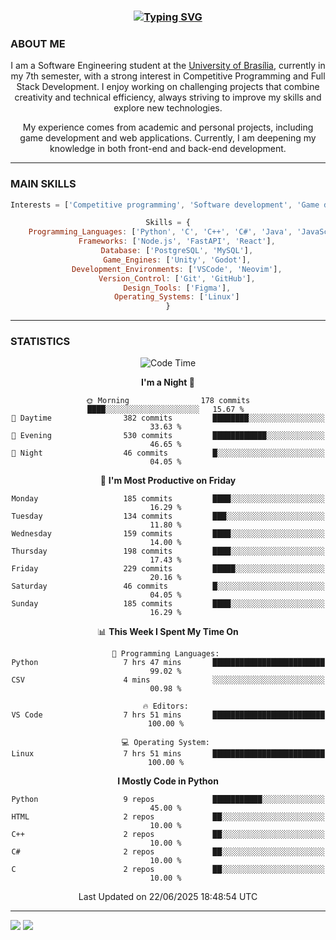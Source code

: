<center>
<h3 align="center"> <a href="https://git.io/typing-svg"><img src="https://readme-typing-svg.demolab.com?font=Fira+Code&size=35&duration=4000&pause=1000&center=true&vCenter=true&width=500&height=70&lines=Hi+there!;I'm+Diego+Carlito!" alt="Typing SVG" /></a> </h3>

<h3 align="left"> ABOUT ME </h3>

I am a Software Engineering student at the [University of Brasília](https://international.unb.br/), currently in my 7th semester, with a strong interest in Competitive Programming and Full Stack Development. I enjoy working on challenging projects that combine creativity and technical efficiency, always striving to improve my skills and explore new technologies.  

My experience comes from academic and personal projects, including game development and web applications. Currently, I am deepening my knowledge in both front-end and back-end development.

---

<h3 align="left"> MAIN SKILLS </h3>

```javascript
Interests = ['Competitive programming', 'Software development', 'Game development', 'Artificial intelligence']

Skills = {
    Programming_Languages: ['Python', 'C', 'C++', 'C#', 'Java', 'JavaScript', 'HTML', 'CSS'],
    Frameworks: ['Node.js', 'FastAPI', 'React'],
    Database: ['PostgreSQL', 'MySQL'],
    Game_Engines: ['Unity', 'Godot'],
    Development_Environments: ['VSCode', 'Neovim'],
    Version_Control: ['Git', 'GitHub'],
    Design_Tools: ['Figma'],
    Operating_Systems: ['Linux']
}
```

---

<h3 align="left"> STATISTICS </h3>

<!--START_SECTION:waka-->
![Code Time](http://img.shields.io/badge/Code%20Time-148%20hrs%206%20mins-blue)

**I'm a Night 🦉** 

```text
🌞 Morning                178 commits         ████░░░░░░░░░░░░░░░░░░░░░   15.67 % 
🌆 Daytime                382 commits         ████████░░░░░░░░░░░░░░░░░   33.63 % 
🌃 Evening                530 commits         ████████████░░░░░░░░░░░░░   46.65 % 
🌙 Night                  46 commits          █░░░░░░░░░░░░░░░░░░░░░░░░   04.05 % 
```
📅 **I'm Most Productive on Friday** 

```text
Monday                   185 commits         ████░░░░░░░░░░░░░░░░░░░░░   16.29 % 
Tuesday                  134 commits         ███░░░░░░░░░░░░░░░░░░░░░░   11.80 % 
Wednesday                159 commits         ████░░░░░░░░░░░░░░░░░░░░░   14.00 % 
Thursday                 198 commits         ████░░░░░░░░░░░░░░░░░░░░░   17.43 % 
Friday                   229 commits         █████░░░░░░░░░░░░░░░░░░░░   20.16 % 
Saturday                 46 commits          █░░░░░░░░░░░░░░░░░░░░░░░░   04.05 % 
Sunday                   185 commits         ████░░░░░░░░░░░░░░░░░░░░░   16.29 % 
```


📊 **This Week I Spent My Time On** 

```text
💬 Programming Languages: 
Python                   7 hrs 47 mins       █████████████████████████   99.02 % 
CSV                      4 mins              ░░░░░░░░░░░░░░░░░░░░░░░░░   00.98 % 

🔥 Editors: 
VS Code                  7 hrs 51 mins       █████████████████████████   100.00 % 

💻 Operating System: 
Linux                    7 hrs 51 mins       █████████████████████████   100.00 % 
```

**I Mostly Code in Python** 

```text
Python                   9 repos             ███████████░░░░░░░░░░░░░░   45.00 % 
HTML                     2 repos             ██░░░░░░░░░░░░░░░░░░░░░░░   10.00 % 
C++                      2 repos             ██░░░░░░░░░░░░░░░░░░░░░░░   10.00 % 
C#                       2 repos             ██░░░░░░░░░░░░░░░░░░░░░░░   10.00 % 
C                        2 repos             ██░░░░░░░░░░░░░░░░░░░░░░░   10.00 % 
```




 Last Updated on 22/06/2025 18:48:54 UTC
<!--END_SECTION:waka-->

---
<div align="left"> 
  <a href = "mailto:diego.carlito01@gmail.com"><img src="https://img.shields.io/badge/-Gmail-%23333?style=for-the-badge&logo=gmail&logoColor=white" target="_blank"></a>
  <a href="https://www.linkedin.com/in/diegocarlito" target="_blank"><img src="https://img.shields.io/badge/-LinkedIn-%230077B5?style=for-the-badge&logo=linkedin&logoColor=white" target="_blank"></a> 
</div>
</center>
